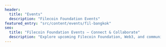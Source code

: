 ```yaml
---
header:
  title: "Events"
  description: "Filecoin Foundation Events"
featured_entry: "src/content/events/fil-bangkok"
seo:
  title: "Filecoin Foundation Events – Connect & Collaborate"
  description: "Explore upcoming Filecoin Foundation, Web3, and community events. Connect with community members worldwide to collaborate and innovate."
---
```

